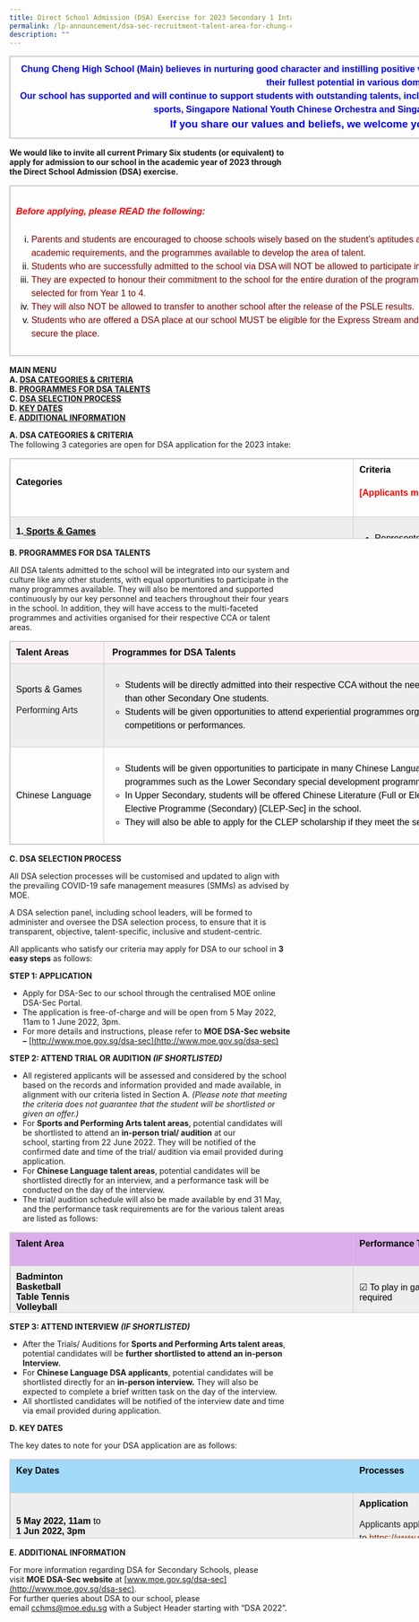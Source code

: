 ```yaml
---
title: Direct School Admission (DSA) Exercise for 2023 Secondary 1 Intake
permalink: /lp-announcement/dsa-sec-recruitment-talent-area-for-chung-cheng-high-school-main/
description: ""
---
```

<table border="1" style="box-sizing: border-box; border: 1px solid rgba(0, 0, 0, 0.2); border-collapse: collapse; color: rgb(0, 0, 0); font-family: Montserrat, &quot;Noto Sans SC&quot;, sans-serif; font-size: medium; font-style: normal; font-variant-ligatures: normal; font-variant-caps: normal; font-weight: 400; letter-spacing: normal; orphans: 2; text-align: start; text-transform: none; white-space: normal; widows: 2; word-spacing: 0px; -webkit-text-stroke-width: 0px; text-decoration-thickness: initial; text-decoration-style: initial; text-decoration-color: initial; width: 1230px;"><tbody style="box-sizing: border-box;"><tr style="box-sizing: border-box;"><td style="box-sizing: border-box; padding: 10px; border: 1px solid rgb(204, 204, 204); width: 1229px; text-align: center;"><strong style="box-sizing: border-box; font-weight: bolder;"><span style="box-sizing: border-box; line-height: 1.5; color: rgb(0, 0, 255);">Chung Cheng High School (Main) believes in nurturing good character and instilling positive values in our students, to enable them to strive for and achieve their fullest potential in various domains.</span></strong><br style="box-sizing: border-box;"><strong style="box-sizing: border-box; font-weight: bolder;"><span style="box-sizing: border-box; line-height: 1.5; color: rgb(0, 0, 255);">Our school has supported and will continue to support students with outstanding talents, including National Team or National Youth Team players of various sports, Singapore National Youth Chinese Orchestra and Singapore National Youth Orchestra.</span></strong><br style="box-sizing: border-box;"><span style="box-sizing: border-box; line-height: 1.5; font-size: 14pt;"><strong style="box-sizing: border-box; font-weight: bolder;"><span style="box-sizing: border-box; line-height: 1.5; color: rgb(0, 0, 255);">If you share our values and beliefs, we welcome you to join our big family.</span></strong></span></td></tr></tbody></table>

**We would like to invite all current Primary Six students (or equivalent) to apply for admission to our school in the academic year of 2023 through the Direct School Admission (DSA) exercise.**

<table border="1" style="box-sizing: border-box; border: 1px solid rgba(0, 0, 0, 0.2); border-collapse: collapse; color: rgb(0, 0, 0); font-family: Montserrat, &quot;Noto Sans SC&quot;, sans-serif; font-size: medium; font-style: normal; font-variant-ligatures: normal; font-variant-caps: normal; font-weight: 400; letter-spacing: normal; orphans: 2; text-align: start; text-transform: none; white-space: normal; widows: 2; word-spacing: 0px; -webkit-text-stroke-width: 0px; text-decoration-thickness: initial; text-decoration-style: initial; text-decoration-color: initial; width: 1230px;"><tbody style="box-sizing: border-box;"><tr style="box-sizing: border-box;"><td style="box-sizing: border-box; padding: 10px; border: 1px solid rgb(204, 204, 204); width: 1229px;"><span style="box-sizing: border-box; line-height: 1.5; color: rgb(255, 0, 0);"><h5 style="color:red" align="left">Before applying, please READ the following:</h5></span><p style="box-sizing: border-box; line-height: 1.5; font-weight: 400; color: rgb(30, 30, 30); font-size: 1em;"></p><ol style="box-sizing: border-box; line-height: 1.5; list-style-type: lower-roman;"><li style="box-sizing: border-box;"><span style="box-sizing: border-box; line-height: 1.5; color: rgb(128, 0, 0);">Parents and students are encouraged to choose schools wisely based on the student’s aptitudes and strengths, bearing in mind the schools’ academic and non-academic requirements, and the programmes available to develop the area of talent.</span></li><li style="box-sizing: border-box;"><span style="box-sizing: border-box; line-height: 1.5; color: rgb(128, 0, 0);">Students who are successfully admitted to the school via DSA will NOT be allowed to participate in the annual S1 Posting Exercise to opt for secondary schools.</span></li><li style="box-sizing: border-box;"><span style="box-sizing: border-box; line-height: 1.5; color: rgb(128, 0, 0);">They are expected to honour their commitment to the school for the entire duration of the programme and participate in the activities related to the talent they are selected for from Year 1 to 4.</span></li><li style="box-sizing: border-box;"><span style="box-sizing: border-box; line-height: 1.5; color: rgb(128, 0, 0);">They will also NOT be allowed to transfer to another school after the release of the PSLE results.</span></li><li style="box-sizing: border-box;"><span style="box-sizing: border-box; line-height: 1.5; color: rgb(128, 0, 0);">Students who are offered a DSA place at our school MUST be eligible for the Express Stream and MUST study Higher Chinese as the Mother Tongue Language to secure the place.</span></li></ol></td></tr></tbody></table>

**MAIN MENU**  
**A. [DSA CATEGORIES & CRITERIA](https://chungchenghighmain.moe.edu.sg/lp_announcement/dsa-sec-recruitment-talent-area-for-chung-cheng-high-school-main/#A)**  
**B. [PROGRAMMES FOR DSA TALENTS](https://chungchenghighmain.moe.edu.sg/lp_announcement/dsa-sec-recruitment-talent-area-for-chung-cheng-high-school-main/#B)**  
**C. [DSA SELECTION PROCESS](https://chungchenghighmain.moe.edu.sg/lp_announcement/dsa-sec-recruitment-talent-area-for-chung-cheng-high-school-main/#C)**  
**D. [KEY DATES](https://chungchenghighmain.moe.edu.sg/lp_announcement/dsa-sec-recruitment-talent-area-for-chung-cheng-high-school-main/#D)**  
**E. [ADDITIONAL INFORMATION](https://chungchenghighmain.moe.edu.sg/lp_announcement/dsa-sec-recruitment-talent-area-for-chung-cheng-high-school-main/#E)**

**A. DSA CATEGORIES & CRITERIA**  
The following 3 categories are open for DSA application for the 2023 intake:

<table border="1" style="box-sizing: border-box; border: 1px solid rgba(0, 0, 0, 0.2); border-collapse: collapse; color: rgb(0, 0, 0); font-family: Montserrat, &quot;Noto Sans SC&quot;, sans-serif; font-size: medium; font-style: normal; font-variant-ligatures: normal; font-variant-caps: normal; font-weight: 400; letter-spacing: normal; orphans: 2; text-align: start; text-transform: none; white-space: normal; widows: 2; word-spacing: 0px; -webkit-text-stroke-width: 0px; text-decoration-thickness: initial; text-decoration-style: initial; text-decoration-color: initial; height: 144px; width: 1230px;"><tbody style="box-sizing: border-box;"><tr style="box-sizing: border-box; height: 48px;"><td style="box-sizing: border-box; padding: 10px; border: 1px solid rgb(204, 204, 204); width: 614.5px; height: 48px;"><h4 style="box-sizing: border-box; font-weight: 700; margin: 0px; padding-bottom: 20px;"><strong style="box-sizing: border-box; font-weight: bolder;">Categories</strong></h4></td><td style="box-sizing: border-box; padding: 10px; border: 1px solid rgb(204, 204, 204); width: 614.5px; height: 48px;"><h4 style="box-sizing: border-box; font-weight: 700; margin: 0px; padding-bottom: 20px;"><strong style="box-sizing: border-box; font-weight: bolder;">Criteria</strong></h4><h4 style="box-sizing: border-box; font-weight: 700; margin: 0px; padding-bottom: 20px;"><strong style="box-sizing: border-box; font-weight: bolder;"><span style="box-sizing: border-box; line-height: 1.5; color: rgb(255, 0, 0);">[Applicants must have:]</span></strong></h4></td></tr><tr style="box-sizing: border-box; background: rgb(238, 238, 238); height: 24px;"><td style="box-sizing: border-box; padding: 10px; border: 1px solid rgb(204, 204, 204); width: 614.5px; height: 24px;"><strong style="box-sizing: border-box; font-weight: bolder;">1.<span style="box-sizing: border-box; line-height: 1.5; text-decoration: underline;"><span>&nbsp;</span>Sports &amp; Games</span></strong><p style="box-sizing: border-box; line-height: 1.5; font-weight: 400; color: rgb(30, 30, 30); font-size: 1em;"></p><p style="box-sizing: border-box; line-height: 1.5; font-weight: 400; color: rgb(30, 30, 30); font-size: 1em;"><strong style="box-sizing: border-box; font-weight: bolder;"><span style="box-sizing: border-box; line-height: 1.5; font-size: 1em; color: rgb(0, 0, 255);">Badminton</span></strong></p><p style="box-sizing: border-box; line-height: 1.5; font-weight: 400; color: rgb(30, 30, 30); font-size: 1em;"><strong style="box-sizing: border-box; font-weight: bolder;"><span style="box-sizing: border-box; line-height: 1.5; font-size: 1em; color: rgb(0, 0, 255);">Basketball</span></strong></p><p style="box-sizing: border-box; line-height: 1.5; font-weight: 400; color: rgb(30, 30, 30); font-size: 1em;"><strong style="box-sizing: border-box; font-weight: bolder;"><span style="box-sizing: border-box; line-height: 1.5; font-size: 1em; color: rgb(0, 0, 255);">Table Tennis</span></strong></p><p style="box-sizing: border-box; line-height: 1.5; font-weight: 400; color: rgb(30, 30, 30); font-size: 1em;"><strong style="box-sizing: border-box; font-weight: bolder;"><span style="box-sizing: border-box; line-height: 1.5; font-size: 1em; color: rgb(0, 0, 255);">Volleyball</span></strong></p><p style="box-sizing: border-box; line-height: 1.5; font-weight: 400; color: rgb(30, 30, 30); font-size: 1em;"><strong style="box-sizing: border-box; font-weight: bolder;"><span style="box-sizing: border-box; line-height: 1.5; font-size: 1em; color: rgb(0, 0, 255);">Wushu</span></strong></p></td><td style="box-sizing: border-box; padding: 10px; border: 1px solid rgb(204, 204, 204); width: 614.5px; height: 24px;"><ul style="box-sizing: border-box; line-height: 1.5; list-style-type: disc;"><li style="box-sizing: border-box;">Represented the State or the Singapore Schools or their schools and achieved outstanding results, or equivalent,<strong style="box-sizing: border-box; font-weight: bolder;"><span>&nbsp;</span>or</strong></li><li style="box-sizing: border-box;">Achieved Top 8 placing in individual events at competitions equivalent to SPSSC National Schools Championships or higher,<span>&nbsp;</span><strong style="box-sizing: border-box; font-weight: bolder;">or</strong></li><li style="box-sizing: border-box;">Played a key role in the School Team and helped their teams achieved Top 8 placing in team events equivalent to SPSSC National Schools Championships, or higher,<span>&nbsp;</span><strong style="box-sizing: border-box; font-weight: bolder;">or</strong></li><li style="box-sizing: border-box;">Attained outstanding individual achievements or standards in the specified sports</li></ul></td></tr><tr style="box-sizing: border-box; height: 24px;"><td style="box-sizing: border-box; padding: 10px; border: 1px solid rgb(204, 204, 204); width: 614.5px; height: 24px; background-color: rgb(255, 255, 255);"><strong style="box-sizing: border-box; font-weight: bolder;">2.<span>&nbsp;</span><span style="box-sizing: border-box; line-height: 1.5; text-decoration: underline;">Performing Arts</span></strong><p style="box-sizing: border-box; line-height: 1.5; font-weight: 400; color: rgb(30, 30, 30); font-size: 1em;"></p><p style="box-sizing: border-box; line-height: 1.5; font-weight: 400; color: rgb(30, 30, 30); font-size: 1em;"><strong style="box-sizing: border-box; font-weight: bolder;"><span style="box-sizing: border-box; line-height: 1.5; font-size: 1em; color: rgb(0, 0, 255);">Chinese Orchestra</span></strong><br style="box-sizing: border-box;"><span style="box-sizing: border-box; line-height: 1.5; font-size: 1em; color: rgb(0, 0, 255);">(Only Gaohu, Zhonghu, Erhu, Da Ruan, Zhong Ruan, Liuqin, Pipa, Dizi, Sheng, Suona, Yangqin, Cello, Double Bass, Percussion)</span></p><p style="box-sizing: border-box; line-height: 1.5; font-weight: 400; color: rgb(30, 30, 30); font-size: 1em;"><strong style="box-sizing: border-box; font-weight: bolder;"><span style="box-sizing: border-box; line-height: 1.5; font-size: 1em; color: rgb(0, 0, 255);">Concert Band</span></strong><br style="box-sizing: border-box;"><span style="box-sizing: border-box; line-height: 1.5; font-size: 1em; color: rgb(0, 0, 255);">(Only Flute, Oboe, Clarinet, Bass Clarinet, Bassoon, Saxophone (Alto/Tenor/Baritone), French Horn, Trumpet, Trombone, Euphonium, Tuba, Double Bass, Percussion)</span></p></td><td style="box-sizing: border-box; padding: 10px; border: 1px solid rgb(204, 204, 204); width: 614.5px; height: 24px; background-color: rgb(255, 255, 255);"><ul style="box-sizing: border-box; line-height: 1.5; list-style-type: disc;"><li style="box-sizing: border-box;">Performed for their school or established organisations at a high level in local public or international performances,<span>&nbsp;</span><strong style="box-sizing: border-box; font-weight: bolder;">and</strong></li><li style="box-sizing: border-box;">Attained outstanding individual achievements, standards, or level of proficiency in the specified areas</li></ul></td></tr><tr style="box-sizing: border-box; background: rgb(238, 238, 238); height: 24px;"><td style="box-sizing: border-box; padding: 10px; border: 1px solid rgb(204, 204, 204); width: 614.5px; height: 24px;"><strong style="box-sizing: border-box; font-weight: bolder;">3.<span>&nbsp;</span><span style="box-sizing: border-box; line-height: 1.5; text-decoration: underline;">Chinese Language</span></strong></td><td style="box-sizing: border-box; padding: 10px; border: 1px solid rgb(204, 204, 204); width: 614.5px; height: 24px;"><ul style="box-sizing: border-box; line-height: 1.5; list-style-type: disc;"><li style="box-sizing: border-box;">Had strong command of the Chinese Language in both spoken and written form;<span>&nbsp;</span><strong style="box-sizing: border-box; font-weight: bolder;">and</strong></li><li style="box-sizing: border-box;">Had been taking Chinese or Higher Chinese as their Mother Tongue Language;<span>&nbsp;</span><strong style="box-sizing: border-box; font-weight: bolder;">and</strong></li><li style="box-sizing: border-box;">Had been performing well (AL 1-3 or equivalent) for Chinese Language for at least past 2 years;<span>&nbsp;</span><strong style="box-sizing: border-box; font-weight: bolder;">and</strong></li><li style="box-sizing: border-box;">Participated actively in Chinese Language-related and/or Chinese Cultural activities, events, or competitions</li></ul></td></tr><tr style="box-sizing: border-box; height: 24px;"><td colspan="2" style="box-sizing: border-box; padding: 10px; border: 1px solid rgb(204, 204, 204); width: 1229px; height: 24px;"><span style="box-sizing: border-box; line-height: 1.5; color: rgb(255, 0, 0);"><em style="box-sizing: border-box;">*Please note that meeting all the above criteria does not guarantee that the student will be shortlisted or given an offer.</em></span></td></tr></tbody></table>

**B. PROGRAMMES FOR DSA TALENTS**

All DSA talents admitted to the school will be integrated into our system and culture like any other students, with equal opportunities to participate in the many programmes available. They will also be mentored and supported continuously by our key personnel and teachers throughout their four years in the school. In addition, they will have access to the multi-faceted programmes and activities organised for their respective CCA or talent areas.

<table border="1" style="box-sizing: border-box; border: 1px solid rgba(0, 0, 0, 0.2); border-collapse: collapse; color: rgb(0, 0, 0); font-family: Montserrat, &quot;Noto Sans SC&quot;, sans-serif; font-size: medium; font-style: normal; font-variant-ligatures: normal; font-variant-caps: normal; font-weight: 400; letter-spacing: normal; orphans: 2; text-align: start; text-transform: none; white-space: normal; widows: 2; word-spacing: 0px; -webkit-text-stroke-width: 0px; text-decoration-thickness: initial; text-decoration-style: initial; text-decoration-color: initial; width: 1230px;"><tbody style="box-sizing: border-box;"><tr style="box-sizing: border-box;"><td style="box-sizing: border-box; padding: 10px; border: 1px solid rgb(204, 204, 204); width: 167.586px; background-color: rgb(250, 242, 242);"><strong style="box-sizing: border-box; font-weight: bolder;">Talent Areas</strong></td><td style="box-sizing: border-box; padding: 10px; border: 1px solid rgb(204, 204, 204); width: 1061.41px; background-color: rgb(250, 242, 242);">&nbsp;<strong style="box-sizing: border-box; font-weight: bolder;">Programmes for DSA Talents</strong></td></tr><tr style="box-sizing: border-box; background: rgb(238, 238, 238);"><td style="box-sizing: border-box; padding: 10px; border: 1px solid rgb(204, 204, 204); width: 167.586px;">Sports &amp; Games<p style="box-sizing: border-box; line-height: 1.5; font-weight: 400; color: rgb(30, 30, 30); font-size: 1em;"></p><p style="box-sizing: border-box; line-height: 1.5; font-weight: 400; color: rgb(30, 30, 30); font-size: 1em;">Performing Arts</p></td><td style="box-sizing: border-box; padding: 10px; border: 1px solid rgb(204, 204, 204); width: 1061.41px;"><ul style="box-sizing: border-box; line-height: 1.5; list-style-type: circle;"><li style="box-sizing: border-box;">Students will be directly admitted into their respective CCA without the need for trials or auditions and will be able to join their teams sooner than other Secondary One students.</li><li style="box-sizing: border-box;">Students will be given opportunities to attend experiential programmes organised for their CCAs, as well as to represent the school in various competitions or performances.</li></ul></td></tr><tr style="box-sizing: border-box;"><td style="box-sizing: border-box; padding: 10px; border: 1px solid rgb(204, 204, 204); width: 167.586px;">Chinese Language</td><td style="box-sizing: border-box; padding: 10px; border: 1px solid rgb(204, 204, 204); width: 1061.41px;"><ul style="box-sizing: border-box; line-height: 1.5; list-style-type: circle;"><li style="box-sizing: border-box;">Students will be given opportunities to participate in many Chinese Language and Chinese Culture related experiential and training programmes such as the Lower Secondary special development programmes on public speaking and creative writing.</li><li style="box-sizing: border-box;">In Upper Secondary, students will be offered Chinese Literature (Full or Elective) as an O-Level subject and join the Chinese Language Elective Programme (Secondary) [CLEP-Sec] in the school.</li><li style="box-sizing: border-box;">They will also be able to apply for the CLEP scholarship if they meet the selection criteria.(<a href="https://www.moe.gov.sg/programmes/clep-sec" style="box-sizing: border-box; background-color: transparent; color: rgb(203, 75, 61);"><span style="box-sizing: border-box; line-height: 1.5; text-decoration: underline;"><span style="box-sizing: border-box; line-height: 1.5; color: rgb(0, 0, 255); text-decoration: underline;">https://www.moe.gov.sg/programmes/clep-sec</span></span></a>)</li></ul></td></tr></tbody></table>

**C. DSA SELECTION PROCESS**

All DSA selection processes will be customised and updated to align with the prevailing COVID-19 safe management measures (SMMs) as advised by MOE.

A DSA selection panel, including school leaders, will be formed to administer and oversee the DSA selection process, to ensure that it is transparent, objective, talent-specific, inclusive and student-centric.

All applicants who satisfy our criteria may apply for DSA to our school in **3 easy steps** as follows:

**STEP 1: APPLICATION**

*   Apply for DSA-Sec to our school through the centralised MOE online DSA-Sec Portal.
*   The application is free-of-charge and will be open from 5 May 2022, 11am to 1 June 2022, 3pm.
*   For more details and instructions, please refer to **MOE DSA-Sec website –** [http://www.moe.gov.sg/dsa-sec](http://www.moe.gov.sg/dsa-sec)

**STEP 2: ATTEND TRIAL OR AUDITION _(IF SHORTLISTED)_**

*   All registered applicants will be assessed and considered by the school based on the records and information provided and made available, in alignment with our criteria listed in Section A. _(Please note that meeting the criteria does not guarantee that the student will be shortlisted or given an offer.)_
*   For **Sports and Performing Arts talent areas**, potential candidates will be shortlisted to attend an **in-person trial/ audition** at our school, starting from 22 June 2022. They will be notified of the confirmed date and time of the trial/ audition via email provided during application.
*   For **Chinese Language talent areas**, potential candidates will be shortlisted directly for an interview, and a performance task will be conducted on the day of the interview.
*   The trial/ audition schedule will also be made available by end 31 May, and the performance task requirements are for the various talent areas are listed as follows:

<table border="1" style="box-sizing: border-box; border: 1px solid rgba(0, 0, 0, 0.2); border-collapse: collapse; color: rgb(0, 0, 0); font-family: Montserrat, &quot;Noto Sans SC&quot;, sans-serif; font-size: medium; font-style: normal; font-variant-ligatures: normal; font-variant-caps: normal; font-weight: 400; letter-spacing: normal; orphans: 2; text-align: start; text-transform: none; white-space: normal; widows: 2; word-spacing: 0px; -webkit-text-stroke-width: 0px; text-decoration-thickness: initial; text-decoration-style: initial; text-decoration-color: initial; height: 144px; width: 1230px;"><tbody style="box-sizing: border-box;"><tr style="box-sizing: border-box; height: 24px;"><td style="box-sizing: border-box; padding: 10px; border: 1px solid rgb(204, 204, 204); width: 614.5px; height: 24px; background-color: rgb(219, 174, 235);"><h4 style="box-sizing: border-box; font-weight: 700; margin: 0px; padding-bottom: 20px;">Talent Area</h4></td><td style="box-sizing: border-box; padding: 10px; border: 1px solid rgb(204, 204, 204); width: 614.5px; height: 24px; background-color: rgb(219, 174, 235);"><h4 style="box-sizing: border-box; font-weight: 700; margin: 0px; padding-bottom: 20px;">Performance Task</h4></td></tr><tr style="box-sizing: border-box; background: rgb(238, 238, 238); height: 24px;"><td style="box-sizing: border-box; padding: 10px; border: 1px solid rgb(204, 204, 204); width: 614.5px; height: 24px;"><strong style="box-sizing: border-box; font-weight: bolder;">Badminton</strong><br style="box-sizing: border-box;"><strong style="box-sizing: border-box; font-weight: bolder;">Basketball</strong><br style="box-sizing: border-box;"><strong style="box-sizing: border-box; font-weight: bolder;">Table Tennis</strong><br style="box-sizing: border-box;"><strong style="box-sizing: border-box; font-weight: bolder;">Volleyball</strong></td><td style="box-sizing: border-box; padding: 10px; border: 1px solid rgb(204, 204, 204); width: 614.5px; height: 24px;">☑ To play in game situations, and perform sports-related skills or actions as required</td></tr><tr style="box-sizing: border-box; height: 24px;"><td style="box-sizing: border-box; padding: 10px; border: 1px solid rgb(204, 204, 204); width: 614.5px; height: 24px;"><strong style="box-sizing: border-box; font-weight: bolder;">Wushu</strong></td><td style="box-sizing: border-box; padding: 10px; border: 1px solid rgb(204, 204, 204); width: 614.5px; height: 24px;">☑ To prepare and perform 1 Quanshu, 1 Short Weapon and 1 Long Weapon routine, each of 5-duan or higher level, and any other relevant Wushu actions as required</td></tr><tr style="box-sizing: border-box; background: rgb(238, 238, 238); height: 24px;"><td style="box-sizing: border-box; padding: 10px; border: 1px solid rgb(204, 204, 204); width: 614.5px; height: 24px;"><strong style="box-sizing: border-box; font-weight: bolder;">Chinese Orchestra</strong></td><td style="box-sizing: border-box; padding: 10px; border: 1px solid rgb(204, 204, 204); width: 614.5px; height: 24px;">☑ To perform 2 contrasting pieces on the instrument, with total time of 5 to 10 minutes</td></tr><tr style="box-sizing: border-box; height: 24px;"><td style="box-sizing: border-box; padding: 10px; border: 1px solid rgb(204, 204, 204); width: 614.5px; height: 24px;"><strong style="box-sizing: border-box; font-weight: bolder;">Concert Band</strong></td><td style="box-sizing: border-box; padding: 10px; border: 1px solid rgb(204, 204, 204); width: 614.5px; height: 24px;">☑ To perform 2 contrasting pieces on the instrument, with total time of 5 to 10 minutes</td></tr><tr style="box-sizing: border-box; background: rgb(238, 238, 238); height: 24px;"><td style="box-sizing: border-box; padding: 10px; border: 1px solid rgb(204, 204, 204); width: 614.5px; height: 24px;"><strong style="box-sizing: border-box; font-weight: bolder;">Chinese Language</strong></td><td style="box-sizing: border-box; padding: 10px; border: 1px solid rgb(204, 204, 204); width: 614.5px; height: 24px;">☑ To attend an Interview, followed by a short writing task to be completed on the day of the interview</td></tr></tbody></table>

**STEP 3: ATTEND INTERVIEW _(IF SHORTLISTED)_**

*   After the Trials/ Auditions for **Sports and Performing Arts talent areas**, potential candidates will be **further shortlisted to attend an in-person Interview.**
*   For **Chinese Language DSA applicants**, potential candidates will be shortlisted directly for an **in-person interview.** They will also be expected to complete a brief written task on the day of the interview.
*   All shortlisted candidates will be notified of the interview date and time via email provided during application.

**D. KEY DATES**

The key dates to note for your DSA application are as follows:

<table border="1" style="box-sizing: border-box; border: 1px solid rgba(0, 0, 0, 0.2); border-collapse: collapse; color: rgb(0, 0, 0); font-family: Montserrat, &quot;Noto Sans SC&quot;, sans-serif; font-size: medium; font-style: normal; font-variant-ligatures: normal; font-variant-caps: normal; font-weight: 400; letter-spacing: normal; orphans: 2; text-align: start; text-transform: none; white-space: normal; widows: 2; word-spacing: 0px; -webkit-text-stroke-width: 0px; text-decoration-thickness: initial; text-decoration-style: initial; text-decoration-color: initial; height: 142px; width: 1230px;"><tbody style="box-sizing: border-box;"><tr style="box-sizing: border-box; height: 24px;"><td style="box-sizing: border-box; padding: 10px; border: 1px solid rgb(204, 204, 204); width: 614.5px; height: 24px; background-color: rgb(162, 218, 250);"><h4 style="box-sizing: border-box; font-weight: 700; margin: 0px; padding-bottom: 20px;"><strong style="box-sizing: border-box; font-weight: bolder;">Key Dates</strong></h4></td><td style="box-sizing: border-box; padding: 10px; border: 1px solid rgb(204, 204, 204); width: 614.5px; height: 24px; background-color: rgb(162, 218, 250);"><h4 style="box-sizing: border-box; font-weight: 700; margin: 0px; padding-bottom: 20px;"><strong style="box-sizing: border-box; font-weight: bolder;">Processes</strong></h4></td></tr><tr style="box-sizing: border-box; background: rgb(238, 238, 238); height: 24px;"><td style="box-sizing: border-box; padding: 10px; border: 1px solid rgb(204, 204, 204); width: 614.5px; height: 24px;"><strong style="box-sizing: border-box; font-weight: bolder;">5 May 2022, 11am</strong><span>&nbsp;</span>to<br style="box-sizing: border-box;"><strong style="box-sizing: border-box; font-weight: bolder;">1 Jun 2022, 3pm</strong></td><td style="box-sizing: border-box; padding: 10px; border: 1px solid rgb(204, 204, 204); width: 614.5px; height: 24px;"><strong style="box-sizing: border-box; font-weight: bolder;">Application</strong><p style="box-sizing: border-box; line-height: 1.5; font-weight: 400; color: rgb(30, 30, 30); font-size: 1em;"></p><p style="box-sizing: border-box; line-height: 1.5; font-weight: 400; color: rgb(30, 30, 30); font-size: 1em;">Applicants apply for DSA-Sec through centralised MOE online DSA-SEC Portal. Go to<span>&nbsp;</span><span style="box-sizing: border-box; line-height: 1.5; font-size: 1em; color: rgb(153, 51, 0);"><a href="https://www.moe.gov.sg/dsa-sec" style="box-sizing: border-box; background-color: transparent; color: rgb(153, 51, 0);">https://www.moe.gov.sg/dsa-sec</a></span>.</p></td></tr><tr style="box-sizing: border-box; height: 24px;"><td style="box-sizing: border-box; padding: 10px; border: 1px solid rgb(204, 204, 204); width: 614.5px; height: 24px;"><strong style="box-sizing: border-box; font-weight: bolder;">22 Jun 2022</strong><span>&nbsp;</span>to<br style="box-sizing: border-box;"><strong style="box-sizing: border-box; font-weight: bolder;">22 Jul 2022</strong></td><td style="box-sizing: border-box; padding: 10px; border: 1px solid rgb(204, 204, 204); width: 614.5px; height: 24px;"><strong style="box-sizing: border-box; font-weight: bolder;">Sports Trials/ Performing Arts Auditions</strong><p style="box-sizing: border-box; line-height: 1.5; font-weight: 400; color: rgb(30, 30, 30); font-size: 1em;"></p><p style="box-sizing: border-box; line-height: 1.5; font-weight: 400; color: rgb(30, 30, 30); font-size: 1em;">Applicants are shortlisted based on the records and information provided and made available, to attend an in-person sports trial or performing arts audition.</p></td></tr><tr style="box-sizing: border-box; background: rgb(238, 238, 238); height: 24px;"><td style="box-sizing: border-box; padding: 10px; border: 1px solid rgb(204, 204, 204); width: 614.5px; height: 24px;"><strong style="box-sizing: border-box; font-weight: bolder;">27 Jun 2022</strong><span>&nbsp;</span>to<br style="box-sizing: border-box;"><strong style="box-sizing: border-box; font-weight: bolder;">31 Aug 2022</strong></td><td style="box-sizing: border-box; padding: 10px; border: 1px solid rgb(204, 204, 204); width: 614.5px; height: 24px;"><strong style="box-sizing: border-box; font-weight: bolder;">Interview</strong><p style="box-sizing: border-box; line-height: 1.5; font-weight: 400; color: rgb(30, 30, 30); font-size: 1em;"></p><p style="box-sizing: border-box; line-height: 1.5; font-weight: 400; color: rgb(30, 30, 30); font-size: 1em;">Applicants are shortlisted to attend an in-person interview.</p></td></tr><tr style="box-sizing: border-box; height: 24px;"><td style="box-sizing: border-box; padding: 10px; border: 1px solid rgb(204, 204, 204); width: 614.5px; height: 24px;"><strong style="box-sizing: border-box; font-weight: bolder;">By 12 Sep 2022</strong></td><td style="box-sizing: border-box; padding: 10px; border: 1px solid rgb(204, 204, 204); width: 614.5px; height: 24px;"><strong style="box-sizing: border-box; font-weight: bolder;">Selection Outcome</strong><p style="box-sizing: border-box; line-height: 1.5; font-weight: 400; color: rgb(30, 30, 30); font-size: 1em;"></p><p style="box-sizing: border-box; line-height: 1.5; font-weight: 400; color: rgb(30, 30, 30); font-size: 1em;">All applicants will be informed of the outcome via an email or letter from the school (stating Confirmed Offer, Wait List, or Unsuccessful).</p></td></tr><tr style="box-sizing: border-box; background: rgb(238, 238, 238); height: 22px;"><td style="box-sizing: border-box; padding: 10px; border: 1px solid rgb(204, 204, 204); width: 614.5px; height: 22px;"><strong style="box-sizing: border-box; font-weight: bolder;">31 Oct to 4 Nov 2022</strong></td><td style="box-sizing: border-box; padding: 10px; border: 1px solid rgb(204, 204, 204); width: 614.5px; height: 22px;"><strong style="box-sizing: border-box; font-weight: bolder;">School Preference Submission</strong><p style="box-sizing: border-box; line-height: 1.5; font-weight: 400; color: rgb(30, 30, 30); font-size: 1em;"></p><p style="box-sizing: border-box; line-height: 1.5; font-weight: 400; color: rgb(30, 30, 30); font-size: 1em;">Students who receive DSA-Sec offer will receive email and SMS notification via Postman.gov.sg on the School Preference Submission in end Oct 2022.<span>&nbsp;</span><strong style="box-sizing: border-box; font-weight: bolder;">Both parents are required to login to the DSA-Sec Portal using their Singpass to submit up to 3 school preferences.</strong><span>&nbsp;</span>If parent(s) are unable to submit online, they can approach their child’s primary school for assistance to submit the school preferences on their behalf.</p></td></tr><tr style="box-sizing: border-box;"><td style="box-sizing: border-box; padding: 10px; border: 1px solid rgb(204, 204, 204); width: 614.5px;"><strong style="box-sizing: border-box; font-weight: bolder;">Late-Nov 2022</strong></td><td style="box-sizing: border-box; padding: 10px; border: 1px solid rgb(204, 204, 204); width: 614.5px;"><strong style="box-sizing: border-box; font-weight: bolder;">DSA Result Release</strong><p style="box-sizing: border-box; line-height: 1.5; font-weight: 400; color: rgb(30, 30, 30); font-size: 1em;"></p><p style="box-sizing: border-box; line-height: 1.5; font-weight: 400; color: rgb(30, 30, 30); font-size: 1em;">Students in MOE mainstream schools will receive their DSA-Sec results together with their PSLE results by end-Nov 2022. Students who are not in MOE mainstream schools will receive their DSA-Sec results from PPS via email.</p></td></tr></tbody></table>

**E. ADDITIONAL INFORMATION**

For more information regarding DSA for Secondary Schools, please visit **MOE DSA-Sec website** at [www.moe.gov.sg/dsa-sec](http://www.moe.gov.sg/dsa-sec).  
For further queries about DSA to our school, please email [cchms@moe.edu.sg](mailto:cchms@moe.edu.sg) with a Subject Header starting with “DSA 2022”.

